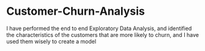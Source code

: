 # Customer-Churn-Analysis
I have performed the end to end Exploratory Data Analysis, and identified the characteristics of the customers that are more likely to churn, and I have used them wisely to create a model
